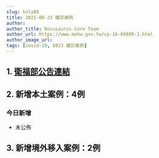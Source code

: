 ```yaml
---
slug: hola88
title: 2021-08-23 確診案例
author: 
author_title: Docusaurus Core Team
author_url: https://www.mohw.gov.tw/cp-16-60809-1.html
author_image_url: 
tags: [covid-19, 0823 確診案例]
---
```


## 1. [衛福部公告連結](https://www.cdc.gov.tw/Bulletin/Detail/7D5qw03O_5mh2bLiTxZz9A?typeid=9)

## 2. 新增本土案例：4例

### 今日新增
* 未公佈

## 3. 新增境外移入案例：2例
